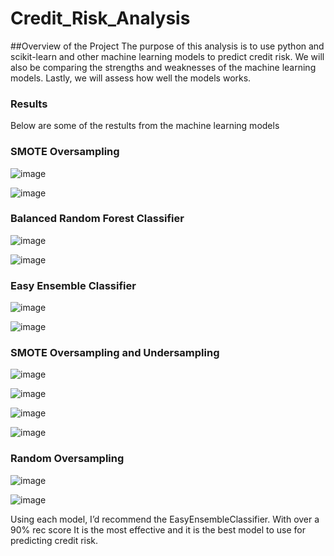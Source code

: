 # Credit_Risk_Analysis

##Overview of the Project 
The purpose of this analysis is to use python and scikit-learn and other machine learning models to predict credit risk. We will also be comparing the strengths and weaknesses of the machine learning models. Lastly, we will assess how well the models works.


### Results 
Below are some of the restults from the machine learning models


### SMOTE Oversampling

![image](https://user-images.githubusercontent.com/93060074/159373004-dd2ab1c8-814e-41bf-a53a-8daecd4c27bb.png)

![image](https://user-images.githubusercontent.com/93060074/159373074-cc8a2ef5-39e9-4117-8b77-05a0fcce5e21.png)


### Balanced Random Forest Classifier

![image](https://user-images.githubusercontent.com/93060074/159373844-75259729-8786-43f0-9977-ac6466bed113.png)

![image](https://user-images.githubusercontent.com/93060074/159373871-8a4c2f94-cba7-4c42-8eba-feefee3257bd.png)

### Easy Ensemble Classifier

![image](https://user-images.githubusercontent.com/93060074/159377500-f5740af5-af61-4755-8377-0732dce08d4b.png)

![image](https://user-images.githubusercontent.com/93060074/159377523-6ed02b4e-2f96-40e9-b51e-3328e9c30a4a.png)


### SMOTE Oversampling and Undersampling

![image](https://user-images.githubusercontent.com/93060074/159375684-e43130d0-91db-47d3-b822-e41399f8db78.png)

![image](https://user-images.githubusercontent.com/93060074/159375715-e66abdbc-108c-4dad-8ceb-99de87c97183.png)

![image](https://user-images.githubusercontent.com/93060074/159376740-daac5e80-7bcd-4c34-b0da-b56faca35158.png)

![image](https://user-images.githubusercontent.com/93060074/159376763-3c8574b9-9850-49fd-8867-741bd364a960.png)

### Random Oversampling
![image](https://user-images.githubusercontent.com/93060074/159377702-6018ebd6-70fe-4a38-82b9-45897a0a1c4b.png)

![image](https://user-images.githubusercontent.com/93060074/159377719-79a75212-46d2-47ed-a5b1-720ddbfd5214.png)




Using each model, I’d recommend the EasyEnsembleClassifier. With over a 90% rec score It is the most effective and it is the best model to use for predicting credit risk.
